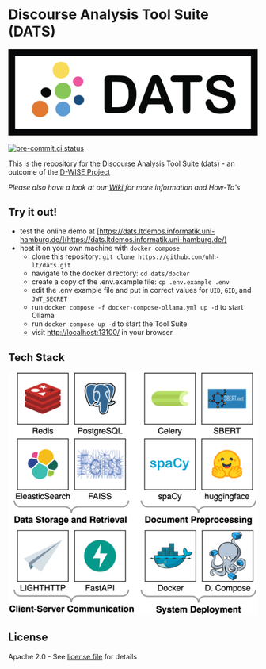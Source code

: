 # Discourse Analysis Tool Suite (DATS)

![DATS Logo](assets/DATS_colour.png)

[![pre-commit.ci status](https://results.pre-commit.ci/badge/github/uhh-lt/dats/mwp_v1.svg)](https://results.pre-commit.ci/latest/github/uhh-lt/dats/mwp_v1)

This is the repository for the Discourse Analysis Tool Suite (dats) - an outcome of
the [D-WISE Project](https://www.dwise.uni-hamburg.de/)

_Please also have a look at our [Wiki](https://github.com/uhh-lt/dats/wiki) for more information and How-To's_

## Try it out!

- test the online demo at [https://dats.ltdemos.informatik.uni-hamburg.de/](https://dats.ltdemos.informatik.uni-hamburg.de/)
- host it on your own machine with `docker compose`
  - clone this repository: `git clone https://github.com/uhh-lt/dats.git`
  - navigate to the docker directory: `cd dats/docker`
  - create a copy of the .env.example file: `cp .env.example .env`
  - edit the .env example file and put in correct values for `UID`, `GID`, and `JWT_SECRET`
  - run `docker compose -f docker-compose-ollama.yml up -d` to start Ollama
  - run `docker compose up -d` to start the Tool Suite
  - visit [http://localhost:13100/](http://localhost:13100/) in your browser

## Tech Stack

![TechStack](assets/DATS_Arch-backend-techstack.drawio.png)

## License

Apache 2.0 - See [license file](LICENSE) for details
